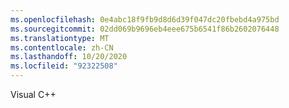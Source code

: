 ```yaml
---
ms.openlocfilehash: 0e4abc18f9fb9d8d6d39f047dc20fbebd4a975bd
ms.sourcegitcommit: 02dd069b9696eb4eee675b6541f86b2602076448
ms.translationtype: MT
ms.contentlocale: zh-CN
ms.lasthandoff: 10/20/2020
ms.locfileid: "92322508"
---
```

Visual C++